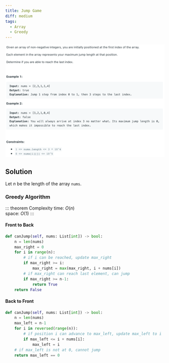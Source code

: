 ```yaml
---
title: Jump Game
diff: medium
tags:
  - Array
  - Greedy
---
```


<img class="medium-zoom" src="/algo/jump-game.png" alt="https://leetcode.com/problems/jump-game">

## Solution

Let $n$ be the length of the array `nums`.

### Greedy Algorithm

::: theorem Complexity
time: $O(n)$  
space: $O(1)$
:::

#### Front to Back

```py
def canJump(self, nums: List[int]) -> bool:
    n = len(nums)
    max_right = 0
    for i in range(n):
        # if i can be reached, update max_right
        if max_right >= i:
            max_right = max(max_right, i + nums[i])
        # if max_right can reach last element, can jump
        if max_right >= n-1:
            return True
    return False
```

#### Back to Front

```py
def canJump(self, nums: List[int]) -> bool:
    n = len(nums)
    max_left = n-1
    for i in reversed(range(n)):
        # if position i can advance to max_left, update max_left to i
        if max_left <= i + nums[i]:
            max_left = i
    # if max_left is not at 0, cannot jump
    return max_left == 0
```
